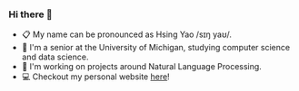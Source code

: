 ### Hi there 👋

<!--
**xingyaoww/xingyaoww** is a ✨ _special_ ✨ repository because its `README.md` (this file) appears on your GitHub profile.

Here are some ideas to get you started:

- 🔭 I’m currently working on ...
- 🌱 I’m currently learning ...
- 👯 I’m looking to collaborate on ...
- 🤔 I’m looking for help with ...
- 💬 Ask me about ...
- 📫 How to reach me: ...
- 😄 Pronouns: ...
- ⚡ Fun fact: ...
-->

- 📋 My name can be pronounced as Hsing Yao /sɪŋ yaʊ/.
- 📖 I'm a senior at the University of Michigan, studying computer science and data science. 
- 🔭 I'm working on projects around Natural Language Processing.
- 💻 Checkout my personal website [here](https://xingyaoww.github.io/)!
 
